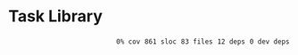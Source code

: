 # Task Library


<p align="right">
    <code>0% cov</code>&nbsp;
    <code>861 sloc</code>&nbsp;
    <code>83 files</code>&nbsp;
    <code>12 deps</code>&nbsp;
    <code>0 dev deps</code>
</p>



<!-- START doctoc -->
<!-- END doctoc -->
